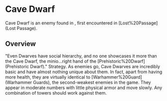 # Cave Dwarf

Cave Dwarf is an enemy found in , first encountered in [Lost%20Passage](Lost Passage).
## Overview

"Even Dwarves have social hierarchy, and no one showcases it more than the Cave Dwarf, the minio...right hand of the [Prehistoric%20Dwarf](Prehistoric Dwarf)."
Strategy.
As enemies go, Cave Dwarves are incredibly basic and have almost nothing unique about them. In fact, apart from having more health, they are virtually identical to [Warhammer%20Guard](Warhammer Guards), the second-weakest enemies in the game. They appear in moderate numbers with little physical armor and move slowly. Any combination of towers should work against them.